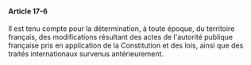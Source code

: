 #### Article 17-6

Il est tenu compte pour la détermination, à toute époque, du territoire français, des modifications résultant des actes de l'autorité publique française pris en application de la Constitution et des lois, ainsi que des traités internationaux survenus antérieurement.

